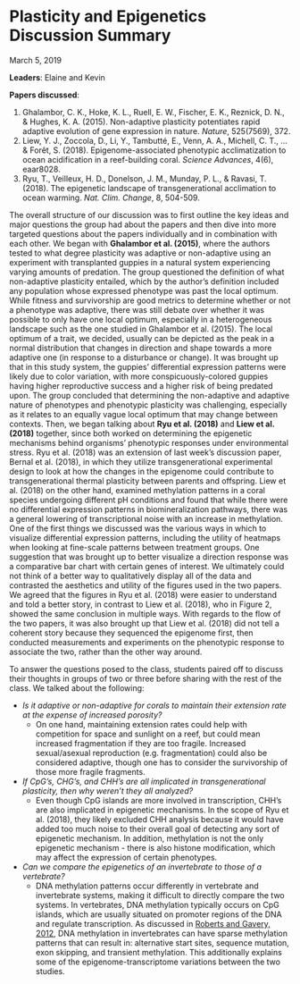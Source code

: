 # Plasticity and Epigenetics Discussion Summary
March 5, 2019

**Leaders**: Elaine and Kevin


**Papers discussed**:
1. Ghalambor, C. K., Hoke, K. L., Ruell, E. W., Fischer, E. K., Reznick, D. N., & Hughes, K. A. (2015). Non-adaptive plasticity potentiates rapid adaptive evolution of gene expression in nature. *Nature*, 525(7569), 372.
2. Liew, Y. J., Zoccola, D., Li, Y., Tambutté, E., Venn, A. A., Michell, C. T., ... & Forêt, S. (2018). Epigenome-associated phenotypic acclimatization to ocean acidification in a reef-building coral. *Science Advances*, 4(6), eaar8028.
3. Ryu, T., Veilleux, H. D., Donelson, J. M., Munday, P. L., & Ravasi, T. (2018). The epigenetic landscape of transgenerational acclimation to ocean warming. *Nat. Clim. Change*, 8, 504-509.

The overall structure of our discussion was to first outline the key ideas and major questions the group had about the papers and then dive into more targeted questions about the papers individually and in combination with each other. We began with **Ghalambor et al. (2015)**, where the authors tested to what degree plasticity was adaptive or non-adaptive using an experiment with transplanted guppies in a natural system experiencing varying amounts of predation. The group questioned the definition of what non-adaptive plasticity entailed, which by the author’s definition included any population whose expressed phenotype was past the local optimum. While fitness and survivorship are good metrics to determine whether or not a phenotype was adaptive, there was still debate over whether it was possible to only have one local optimum, especially in a heterogeneous landscape such as the one studied in Ghalambor et al. (2015). The local optimum of a trait, we decided, usually can be depicted as the peak in a normal distribution that changes in direction and shape towards a more adaptive one (in response to a disturbance or change). It was brought up that in this study system, the guppies’ differential expression patterns were likely due to color variation, with more conspicuously-colored guppies having higher reproductive success and a higher risk of being predated upon. The group concluded that determining the non-adaptive and adaptive nature of phenotypes and phenotypic plasticity was challenging, especially as it relates to an equally vague local optimum that may change between contexts.
Then, we began talking about **Ryu et al. (2018)** and **Liew et al. (2018)** together, since both worked on determining the epigenetic mechanisms behind organisms’ phenotypic responses under environmental stress. Ryu et al. (2018) was an extension of last week’s discussion paper, Bernal et al. (2018), in which they utilize transgenerational experimental design to look at how the changes in the epigenome could contribute to transgenerational thermal plasticity between parents and offspring. Liew et al. (2018) on the other hand, examined methylation patterns in a coral species undergoing different pH conditions and found that while there were no differential expression patterns in biomineralization pathways, there was a general lowering of transcriptional noise with an increase in methylation. One of the first things we discussed was the various ways in which to visualize differential expression patterns, including the utility of heatmaps when looking at fine-scale patterns between treatment groups. One suggestion that was brought up to better visualize a direction response was a comparative bar chart with certain genes of interest. We ultimately could not think of a better way to qualitatively display all of the data and contrasted the aesthetics and utility of the figures used in the two papers. We agreed that the figures in Ryu et al. (2018) were easier to understand and told a better story, in contrast to Liew et al. (2018), who in Figure 2, showed the same conclusion in multiple ways. With regards to the flow of the two papers, it was also brought up that Liew et al. (2018) did not tell a coherent story because they sequenced the epigenome first, then conducted measurements and experiments on the phenotypic response to associate the two, rather than the other way around.

To answer the questions posed to the class, students paired off to discuss their thoughts in groups of two or three before sharing with the rest of the class. We talked about the following:

* *Is it adaptive or non-adaptive for corals to maintain their extension rate at the expense of increased porosity?*
  * On one hand, maintaining extension rates could help with competition for space and sunlight on a reef, but could mean increased fragmentation if they are too fragile. Increased sexual/asexual reproduction (e.g. fragmentation) could also be considered adaptive, though one has to consider the survivorship of those more fragile fragments.
* *If CpG’s, CHG’s, and CHH’s are all implicated in transgenerational plasticity, then why weren’t they all analyzed?*
  * Even though CpG islands are more involved in transcription, CHH’s are also implicated in epigenetic mechanisms. In the scope of Ryu et al. (2018), they likely excluded CHH analysis because it would have added too much noise to their overall goal of detecting any sort of epigenetic mechanism. In addition, methylation is not the only epigenetic mechanism - there is also histone modification, which may affect the expression of certain phenotypes.
* *Can we compare the epigenetics of an invertebrate to those of a vertebrate?*
  * DNA methylation patterns occur differently in vertebrate and invertebrate systems, making it difficult to directly compare the two systems. In vertebrates, DNA methylation typically occurs on CpG islands, which are usually situated on promoter regions of the DNA and regulate transcription. As discussed in [Roberts and Gavery, 2012](https://www.ncbi.nlm.nih.gov/pubmed/22232607), DNA methylation in invertebrates can have sparse methylation patterns that can result in: alternative start sites, sequence mutation, exon skipping, and transient methylation. This additionally explains some of the epigenome-transcriptome variations between the two studies.

